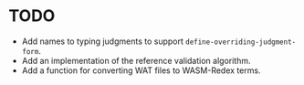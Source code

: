 # TODO

- Add names to typing judgments to support `define-overriding-judgment-form`.
- Add an implementation of the reference validation algorithm.
- Add a function for converting WAT files to WASM-Redex terms.
